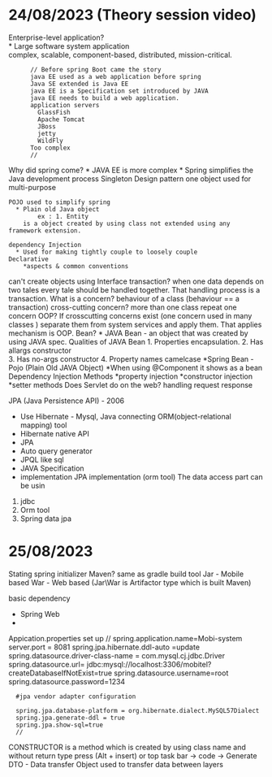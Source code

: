 # 24/08/2023 (Theory session video)

Enterprise-level application?<br>
    * Large software system application<br>
        complex, scalable, component-based, distributed, mission-critical.<br>

          // Before spring Boot came the story
          java EE used as a web application before spring 
          Java SE extended is Java EE 
          java EE is a Specification set introduced by JAVA
          java EE needs to build a web application.
          application servers
            GlassFish
            Apache Tomcat
            JBoss
            jetty
            WildFly
          Too complex
          //
Why did spring come?
    * JAVA EE is more complex
    * Spring simplifies the Java development process 
Singleton Design pattern
    one object used for multi-purpose
 
    POJO used to simplify spring
      * Plain old Java object 
            ex : 1. Entity
        is a object created by using class not extended using any framework extension.

    dependency Injection
      * Used for making tightly couple to loosely couple
    Declarative 
        *aspects & common conventions
can't create objects using Interface
transaction? 
      when one data depends on two tales every tale should be handled together. That handling process is a transaction. 
What is a concern?
    behaviour of a class (behaviour == a transaction) 
cross-cutting concern?
    more than one class repeat one concern 
OOP?
    If crosscutting concerns exist (one concern used in many classes ) separate them from system services and apply them. That applies mechanism is OOP. 
Bean?
    * JAVA Bean - an object that was created by using JAVA spec.
        Qualities of JAVA Bean 
            1. Properties encapsulation.
            2. Has allargs constructor  
            3. Has no-args constructor
            4. Property names camelcase 
    *Spring Bean - Pojo (Plain Old JAVA Object)
    *When using @Component it shows as a bean
Dependency Injection Methods
      *property injection
      *constructor injection
      *setter methods
Does Servlet do on the web?
   handling request response 

JPA (Java Persistence API) - 2006 
   * Use Hibernate - Mysql, Java connecting ORM(object-relational mapping) tool 
   * Hibernate native API 
   * JPA
   * Auto query generator 
   * JPQL like sql
   * JAVA Specification
   * implementation 
         JPA implementation (orm tool)
The data access part can be usin
   1. jdbc
   2. Orm tool
   3. Spring data jpa

# 25/08/2023

Stating spring initializer
Maven? 
   same as gradle
   build tool
Jar - Mobile based
War - Web based
(Jar\War is Artifactor type which is built Maven)

basic dependency
   * Spring Web
   * 
Appication.properties set up
      //
      spring.application.name=Mobi-system
      server.port = 8081
      spring.jpa.hibernate.ddl-auto =update
      spring.datasource.driver-class-name = com.mysql.cj.jdbc.Driver
      spring.datasource.url= jdbc:mysql://localhost:3306/mobitel?createDatabaseIfNotExist=true
      spring.datasource.username=root
      spring.datasource.password=1234
      
      #jpa vendor adapter configuration
      
      spring.jpa.database-platform = org.hibernate.dialect.MySQL57Dialect
      spring.jpa.generate-ddl = true
      spring.jpa.show-sql=true
      //

CONSTRUCTOR 
      is a method which is created by using class name and without return type
      press (Alt + insert) or top task bar -> code -> Generate
DTO - Data transfer Object
      used to transfer data between layers


      


